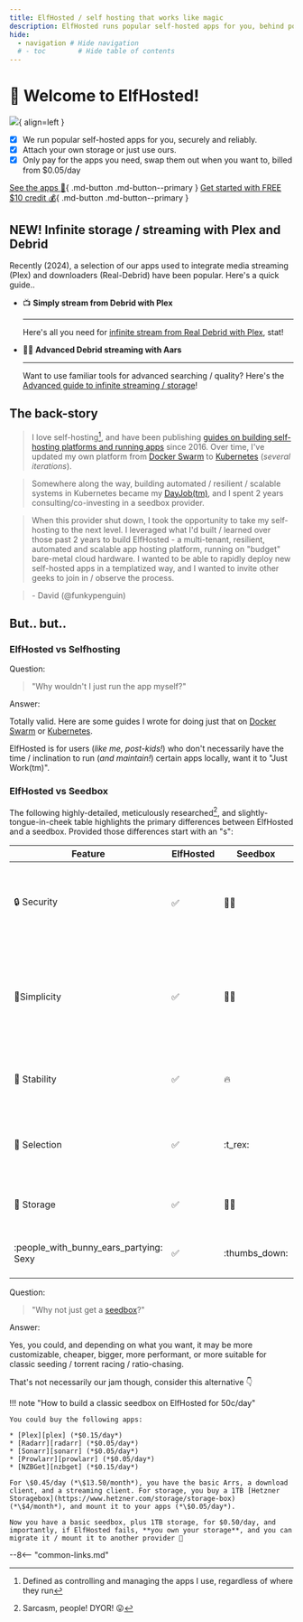```yaml
---
title: ElfHosted / self hosting that works like magic
description: ElfHosted runs popular self-hosted apps for you, behind polished automation and SSO
hide:
  - navigation # Hide navigation
  # - toc        # Hide table of contents
---
```

# 👋 Welcome to ElfHosted!

![](/images/logo.png){ align=left }

* [x] We run popular self-hosted apps for you, securely and reliably.
* [x] Attach your own storage or just use ours.
* [x] Only pay for the apps you need, swap them out when you want to, billed from $0.05/day

[See the apps :gift:](/apps/){ .md-button .md-button--primary } [Get started with FREE $10 credit :moneybag:](https://store.elfhosted.com){ .md-button .md-button--primary }

## NEW! Infinite storage / streaming with Plex and Debrid

Recently (2024), a selection of our apps used to integrate media streaming (Plex) and downloaders (Real-Debrid) have been popular. Here's a quick guide..

<div class="grid cards" markdown>

- :tv: **Simply stream from Debrid with Plex**

    ---

     Here's all you need for [infinite stream from Real Debrid with Plex](/guides/media/stream-from-real-debrid-with-plex/), stat!

- :scientist: **Advanced Debrid streaming with Aars** 

    ---

    Want to use familiar tools for advanced searching / quality? Here's the [Advanced guide to infinite streaming / storage](/guides/media/stream-from-real-debrid-with-plex-radarr-sonarr-prowlarr/)!
</div>

## The back-story

> I love self-hosting[^1], and have been publishing [guides on building self-hosting platforms and running apps](https://geek-cookbook.funkypenguin.co.nz) since 2016. Over time, I've updated my own platform from [Docker Swarm](https://geek-cookbook.funkypenguin.co.nz/docker-swarm/) to [Kubernetes](https://geek-cookbook.funkypenguin.co.nz/kubernetes/) (*several iterations*).

> Somewhere along the way, building automated / resilient / scalable systems in Kubernetes became my [DayJob(tm)](https://www.funkypenguin.co.nz/work-with-me), and I spent 2 years consulting/co-investing in a seedbox provider. 

> When this provider shut down, I took the opportunity to take my self-hosting to the next level. I leveraged what I'd built / learned over those past 2 years to build ElfHosted - a multi-tenant, resilient, automated and scalable app hosting platform, running on "budget" bare-metal cloud hardware. I wanted to be able to rapidly deploy new self-hosted apps in a templatized way, and I wanted to invite other geeks to join in / observe the process.

> \- David (@funkypenguin)

## But.. but..

### ElfHosted vs Selfhosting

Question:
> "Why wouldn't I just run the app myself?"

Answer:

Totally valid. Here are some guides I wrote for doing just that on [Docker Swarm](https://geek-cookbook.funkypenguin.co.nz/docker-swarm/) or [Kubernetes](https://geek-cookbook.funkypenguin.co.nz/kubernetes/). 

ElfHosted is for users (*like me, post-kids!*) who don't necessarily have the time / inclination to run (*and maintain!*) certain apps locally, want it to "Just Work(tm)".

### ElfHosted vs Seedbox

The following highly-detailed, meticulously researched[^2], and slightly-tongue-in-cheek table highlights the primary differences between ElfHosted and a seedbox. Provided those differences start with an "s":

Feature | ElfHosted | Seedbox | Notes
---------|----------|----------|----------
 :lock: Security | :white_check_mark: | :man_shrugging: | Your apps are protected by single sign-on (SSO). BYO VPN for torrenting apps.
 :vertical_traffic_light:Simplicity | :white_check_mark: | :scientist: | Preconfigured integrations between supported apps. Apps appropriately resourced for reasonable use.
 :tractor: Stability | :white_check_mark: | :fire: | Kubernetes, HA, and GitOps ensures it all "Just Works"
 :gift: Selection | :white_check_mark: | :t_rex: | Apps are added / updated frequently. Pay for only what you use.
 :floppy_disk: Storage | :white_check_mark: | :man_shrugging: | Bring your cloud storage, or buy from us!
 :people_with_bunny_ears_partying: Sexy | :white_check_mark: | :thumbs_down: | Built by geeks. In public. [Join us!][discord]

Question:

> "Why not just get a [seedbox](https://reddit.com/r/seedboxes)?"

Answer:

Yes, you could, and depending on what you want, it may be more customizable, cheaper, bigger, more performant, or more suitable for classic seeding / torrent racing / ratio-chasing. 

That's not necessarily our jam though, consider this alternative 👇

!!! note "How to build a classic seedbox on ElfHosted for 50c/day"

    You could buy the following apps:

    * [Plex][plex] (*$0.15/day*)
    * [Radarr][radarr] (*$0.05/day*)
    * [Sonarr][sonarr] (*$0.05/day*)
    * [Prowlarr][prowlarr] (*$0.05/day*)
    * [NZBGet][nzbget] (*$0.15/day*)

    For \$0.45/day (*\$13.50/month*), you have the basic Arrs, a download client, and a streaming client. For storage, you buy a 1TB [Hetzner Storagebox](https://www.hetzner.com/storage/storage-box) (*\$4/month*), and mount it to your apps (*\$0.05/day*).

    Now you have a basic seedbox, plus 1TB storage, for $0.50/day, and importantly, if ElfHosted fails, **you own your storage**, and you can migrate it / mount it to another provider 💪

[^1]: Defined as controlling and managing the apps I use, regardless of where they run
[^2]: Sarcasm, people! DYOR! :stuck_out_tongue:

--8<-- "common-links.md"
